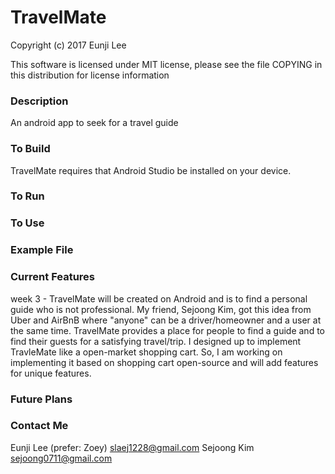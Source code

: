 # TravelMate

Copyright (c) 2017 Eunji Lee 

This software is licensed under MIT license, please see the file COPYING in this distribution for license information

### Description 
An android app to seek for a travel guide

### To Build
TravelMate requires that Android Studio be installed on your device.

### To Run

### To Use

### Example File

### Current Features
week 3 - TravelMate will be created on Android and is to find a personal guide who is not professional. My friend, Sejoong Kim, got this idea from Uber and AirBnB where "anyone" can be a driver/homeowner and a user at the same time. TravelMate provides a place for people to find a guide and to find their guests for a satisfying travel/trip. I designed up to implement TravleMate like a open-market shopping cart. So, I am working on implementing it based on shopping cart open-source and will add features for unique features.

### Future Plans

### Contact Me
Eunji Lee (prefer: Zoey) slaej1228@gmail.com
Sejoong Kim sejoong0711@gmail.com
